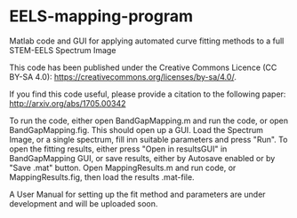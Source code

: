 # EELS-mapping-program
Matlab code and GUI for applying automated curve fitting methods to a full STEM-EELS Spectrum Image

This code has been published under the Creative Commons Licence (CC BY-SA 4.0): https://creativecommons.org/licenses/by-sa/4.0/.

If you find this code useful, please provide a citation to the following paper: http://arxiv.org/abs/1705.00342

To run the code, either open BandGapMapping.m and run the code, or open BandGapMapping.fig. This should open up a GUI. Load the Spectrum Image, or a single spectrum, fill inn suitable parameters and press "Run". To open the fitting results, either press "Open in resultsGUI" in BandGapMapping GUI, or save results, either by Autosave enabled or by "Save .mat" button. Open MappingResults.m and run code, or MappingResults.fig, then load the results .mat-file.

A User Manual for setting up the fit method and parameters are under development and will be uploaded soon.
